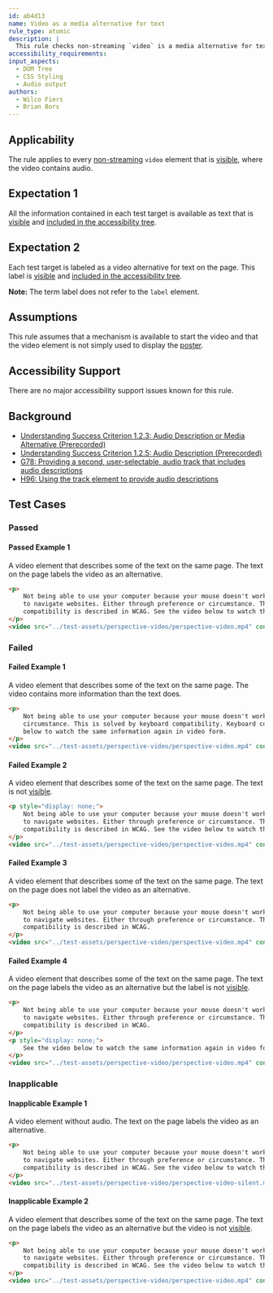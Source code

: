 ```yaml
---
id: ab4d13
name: Video as a media alternative for text
rule_type: atomic
description: |
  This rule checks non-streaming `video` is a media alternative for text on the page.
accessibility_requirements:
input_aspects:
  - DOM Tree
  - CSS Styling
  - Audio output
authors:
  - Wilco Fiers
  - Brian Bors
---
```


## Applicability

The rule applies to every [non-streaming](#non-streaming-media-element) `video` element that is [visible][], where the video contains audio.

## Expectation 1

All the information contained in each test target is available as text that is [visible][] and [included in the accessibility tree][].

## Expectation 2

Each test target is labeled as a video alternative for text on the page. This label is [visible][] and [included in the accessibility tree][].

**Note:** The term label does not refer to the `label` element.

## Assumptions

This rule assumes that a mechanism is available to start the video and that the video element is not simply used to display the [poster](https://www.w3.org/TR/html5/semantics-embedded-content.html#element-attrdef-video-poster).

## Accessibility Support

There are no major accessibility support issues known for this rule.

## Background

- [Understanding Success Criterion 1.2.3: Audio Description or Media Alternative (Prerecorded)](https://www.w3.org/WAI/WCAG21/Understanding/audio-description-or-media-alternative-prerecorded)
- [Understanding Success Criterion 1.2.5: Audio Description (Prerecorded)](https://www.w3.org/WAI/WCAG21/Understanding/audio-description-prerecorded)
- [G78: Providing a second, user-selectable, audio track that includes audio descriptions](https://www.w3.org/WAI/WCAG21/Techniques/general/G78)
- [H96: Using the track element to provide audio descriptions](https://www.w3.org/WAI/WCAG21/Techniques/html/H96)

## Test Cases

### Passed

#### Passed Example 1

A video element that describes some of the text on the same page. The text on the page labels the video as an alternative.

```html
<p>
	Not being able to use your computer because your mouse doesn't work, is frustrating. Many people use only the keyboard
	to navigate websites. Either through preference or circumstance. This is solved by keyboard compatibility. Keyboard
	compatibility is described in WCAG. See the video below to watch the same information again in video form.
</p>
<video src="../test-assets/perspective-video/perspective-video.mp4" controls></video>
```

### Failed

#### Failed Example 1

A video element that describes some of the text on the same page. The video contains more information than the text does.

```html
<p>
	Not being able to use your computer because your mouse doesn't work, is frustrating. Either through preference or
	circumstance. This is solved by keyboard compatibility. Keyboard compatibility is described in WCAG. See the video
	below to watch the same information again in video form.
</p>
<video src="../test-assets/perspective-video/perspective-video.mp4" controls></video>
```

#### Failed Example 2

A video element that describes some of the text on the same page. The text is not [visible][].

```html
<p style="display: none;">
	Not being able to use your computer because your mouse doesn't work, is frustrating. Many people use only the keyboard
	to navigate websites. Either through preference or circumstance. This is solved by keyboard compatibility. Keyboard
	compatibility is described in WCAG. See the video below to watch the same information again in video form.
</p>
<video src="../test-assets/perspective-video/perspective-video.mp4" controls></video>
```

#### Failed Example 3

A video element that describes some of the text on the same page. The text on the page does not label the video as an alternative.

```html
<p>
	Not being able to use your computer because your mouse doesn't work, is frustrating. Many people use only the keyboard
	to navigate websites. Either through preference or circumstance. This is solved by keyboard compatibility. Keyboard
	compatibility is described in WCAG.
</p>
<video src="../test-assets/perspective-video/perspective-video.mp4" controls></video>
```

#### Failed Example 4

A video element that describes some of the text on the same page. The text on the page labels the video as an alternative but the label is not [visible][].

```html
<p>
	Not being able to use your computer because your mouse doesn't work, is frustrating. Many people use only the keyboard
	to navigate websites. Either through preference or circumstance. This is solved by keyboard compatibility. Keyboard
	compatibility is described in WCAG.
</p>
<p style="display: none;">
	See the video below to watch the same information again in video form.
</p>
<video src="../test-assets/perspective-video/perspective-video.mp4" controls></video>
```

### Inapplicable

#### Inapplicable Example 1

A video element without audio. The text on the page labels the video as an alternative.

```html
<p>
	Not being able to use your computer because your mouse doesn't work, is frustrating. Many people use only the keyboard
	to navigate websites. Either through preference or circumstance. This is solved by keyboard compatibility. Keyboard
	compatibility is described in WCAG. See the video below to watch the same information again in video form.
</p>
<video src="../test-assets/perspective-video/perspective-video-silent.mp4" controls></video>
```

#### Inapplicable Example 2

A video element that describes some of the text on the same page. The text on the page labels the video as an alternative but the video is not [visible][].

```html
<p>
	Not being able to use your computer because your mouse doesn't work, is frustrating. Many people use only the keyboard
	to navigate websites. Either through preference or circumstance. This is solved by keyboard compatibility. Keyboard
	compatibility is described in WCAG. See the video below to watch the same information again in video form.
</p>
<video src="../test-assets/perspective-video/perspective-video.mp4" controls style="display: none;"></video>
```

[included in the accessibility tree]: #included-in-the-accessibility-tree 'Definition of included in the accessibility tree'
[visible]: #visible 'Definition of visible'
